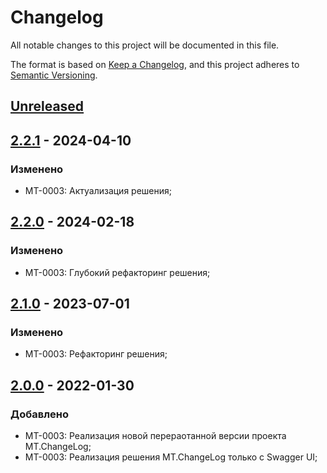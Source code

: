 # Changelog

All notable changes to this project will be documented in this file.

The format is based on [Keep a Changelog](https://keepachangelog.com/en/1.0.0/), and this project adheres to [Semantic Versioning](https://semver.org/spec/v2.0.0.html).

## [Unreleased]

## [2.2.1] - 2024-04-10

### Изменено

- MT-0003: Актуализация решения;

## [2.2.0] - 2024-02-18

### Изменено

- MT-0003: Глубокий рефакторинг решения;

## [2.1.0] - 2023-07-01

### Изменено

- MT-0003: Рефакторинг решения;

## [2.0.0] - 2022-01-30

### Добавлено

- MT-0003: Реализация новой перераотанной версии проекта MT.ChangeLog;
- MT-0003: Реализация решения MT.ChangeLog только с Swagger UI;

[Unreleased]: https://github.com/g-aa/mt-changelog/compare/release-v2.2.1...main
[2.2.1]: https://github.com/g-aa/mt-changelog/compare/release-v2.2.0...release-v2.2.1
[2.2.0]: https://github.com/g-aa/mt-changelog/compare/release-v2.1.0...release-v2.2.0
[2.1.0]: https://github.com/g-aa/mt-changelog/compare/release-v2.0.0...release-v2.1.0
[2.0.0]: https://github.com/g-aa/mt-changelog/releases/tag/release-v2.0.0